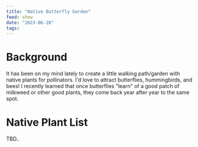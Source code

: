 ```yaml
---
title: "Native Butterfly Garden"
feed: show
date: "2023-06-28"
tags: 
---
```

# Background
It has been on my mind lately to create a little walking path/garden with native plants for pollinators. I'd love to attract butterflies, hummingbirds, and bees!  I recently learned that once butterflies "learn" of a good patch of milkweed or other good plants, they come back year after year to the same spot. 

# Native Plant List
TBD..